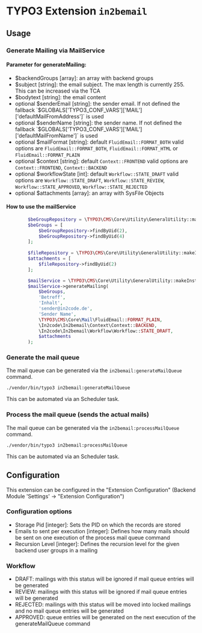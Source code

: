 # TYPO3 Extension `in2bemail`

## Usage

### Generate Mailing via MailService

#### Parameter for generateMailing:

- $backendGroups [array]: an array with backend groups
- $subject [string]: the email subject. The max length is currently 255. This can be increased via the TCA
- $bodytext [string]: the email content
- optional $senderEmail [string]: the sender email. If not defined the fallback `$GLOBALS['TYPO3_CONF_VARS']['MAIL']['defaultMailFromAddress']` is used
- optional $senderName [string]: the sender name. If not defined the fallback `$GLOBALS['TYPO3_CONF_VARS']['MAIL']['defaultMailFromName']` is used
- optional $mailFormat [string]: default `FluidEmail::FORMAT_BOTH` valid options are `FluidEmail::FORMAT_BOTH`,  `FluidEmail::FORMAT_HTML` or `FluidEmail::FORMAT_PLAIN`
- optional $context [string]: default `Context::FRONTEND` valid options are `Context::FRONTEND`,  `Context::BACKEND`
- optional $workflowState [int]: default `Workflow::STATE_DRAFT` valid options are `Workflow::STATE_DRAFT`, `Workflow::STATE_REVIEW`, `Workflow::STATE_APPROVED`, `Workflow::STATE_REJECTED`
- optional $attachments [array]: an array with SysFile Objects

#### How to use the mailService

```php
        $beGroupRepository = \TYPO3\CMS\Core\Utility\GeneralUtility::makeInstance(\TYPO3\CMS\Extbase\Domain\Repository\BackendUserGroupRepository::class);
        $beGroups = [
            $beGroupRepository->findByUid(2),
            $beGroupRepository->findByUid(4)
        ];
        
        $fileRepository = \TYPO3\CMS\Core\Utility\GeneralUtility::makeInstance(\TYPO3\CMS\Core\Resource\FileRepository::class);
        $attachments = [
            $fileRepository->findByUid(2)
        ];

        $mailService = \TYPO3\CMS\Core\Utility\GeneralUtility::makeInstance(\In2code\In2bemail\Service\MailService::class);
        $mailService->generateMailing(
            $beGroups,
            'Betreff',
            'Inhalt',
            'sender@in2code.de',
            'Sender Name',
            \TYPO3\CMS\Core\Mail\FluidEmail::FORMAT_PLAIN,
            \In2code\In2bemail\Context\Context::BACKEND,
            \In2code\In2bemail\Workflow\Workflow::STATE_DRAFT,
            $attachments
        );
```

### Generate the mail queue 

The mail queue can be generated via the `in2bemail:generateMailQueue` command.

```
./vendor/bin/typo3 in2bemail:generateMailQueue
```

This can be automated via an Scheduler task.

### Process the mail queue (sends the actual mails)

The mail queue can be generated via the `in2bemail:processMailQueue` command.

```
./vendor/bin/typo3 in2bemail:processMailQueue
```

This can be automated via an Scheduler task.

## Configuration

This extension can be configured in the "Extension Configuration" (Backend Module 'Settings' -> "Extension Configuration")

### Configuration options

- Storage Pid [integer]: Sets the PID on which the records are stored
- Emails to sent per execution [integer]: Defines how many mails should be sent on one execution of the process mail queue command
- Recursion Level [integer]: Defines the recursion level for the given backend user groups in a mailing

### Workflow

- DRAFT: mailings with this status will be ignored if mail queue entries will be generated
- REVIEW: mailings with this status will be ignored if mail queue entries will be generated
- REJECTED: mailings with this status will be moved into locked mailings and no mail queue entries will be generated
- APPROVED: queue entries will be generated on the next execution of the generateMailQueue command
